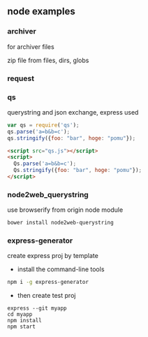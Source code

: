 ## node examples

### archiver
for archiver files

zip file from files, dirs, globs


### request


### qs
querystring and json exchange, express used
```js
var qs = require('qs');
qs.parse('a=b&b=c');
qs.stringify({foo: "bar", hoge: "pomu"});
```
```html
<script src="qs.js"></script>
<script>
  Qs.parse('a=b&b=c');
  Qs.stringify({foo: "bar", hoge: "pomu"});
</script>
```

### node2web_querystring
use browserify from origin node module
```bash
bower install node2web-querystring
```

### express-generator
create express proj by template
* install the command-line tools
```bash
npm i -g express-generator
```
* then create test proj
```base
express --git myapp
cd myapp
npm install
npm start
```